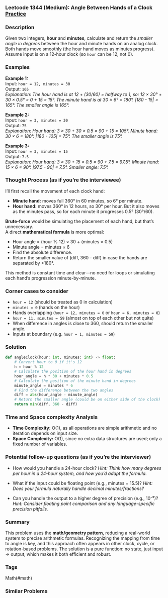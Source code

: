 ### Leetcode 1344 (Medium): Angle Between Hands of a Clock [Practice](https://leetcode.com/problems/angle-between-hands-of-a-clock)

### Description  
Given two integers, **hour** and **minutes**, calculate and return the *smaller angle in degrees* between the hour and minute hands on an analog clock. Both hands move smoothly (the hour hand moves as minutes progress). Assume input is on a 12-hour clock (so `hour` can be 12, not 0).

### Examples  

**Example 1:**  
Input: `hour = 12, minutes = 30`  
Output: `165`  
*Explanation: The hour hand is at 12 + (30/60) = halfway to 1, so: 12 × 30° + 30 × 0.5° = 0 + 15 = 15°. The minute hand is at 30 × 6° = 180°. |180 - 15| = 165°. The smaller angle is 165°.*

**Example 2:**  
Input: `hour = 3, minutes = 30`  
Output: `75`  
*Explanation: Hour hand: 3 × 30 + 30 × 0.5 = 90 + 15 = 105°. Minute hand: 30 × 6 = 180°. |180 - 105| = 75°. The smaller angle is 75°.*

**Example 3:**  
Input: `hour = 3, minutes = 15`  
Output: `7.5`  
*Explanation: Hour hand: 3 × 30 + 15 × 0.5 = 90 + 7.5 = 97.5°. Minute hand: 15 × 6 = 90°. |97.5 - 90| = 7.5°. Smaller angle: 7.5°.*

### Thought Process (as if you’re the interviewee)  
I’ll first recall the movement of each clock hand:
- **Minute hand:** moves full 360° in 60 minutes, so 6° per minute.
- **Hour hand:** moves 360° in 12 hours, so 30° per hour. But it also moves as the minutes pass, so for each minute it progresses 0.5° (30°/60).

**Brute-force** would be simulating the placement of each hand, but that’s unnecessary.  
A direct **mathematical formula** is more optimal:
- Hour angle = (hour % 12) × 30 + (minutes × 0.5)
- Minute angle = minutes × 6
- Find the absolute difference.
- Return the smaller value of (diff, 360 - diff) in case the hands are separated by >180°.

This method is constant time and clear—no need for loops or simulating each hand’s progression minute-by-minute.

### Corner cases to consider  
- `hour = 12` (should be treated as 0 in calculation)
- `minutes = 0` (hands on the hour)
- Hands overlapping (`hour = 12, minutes = 0` or `hour = 6, minutes = 0`)
- `hour = 11, minutes = 59` (almost on top of each other but not quite)
- When difference in angles is close to 360, should return the smaller angle.
- Inputs at boundary (e.g. `hour = 1, minutes = 59`)

### Solution

```python
def angleClock(hour: int, minutes: int) -> float:
    # Convert hour to 0 if it's 12
    h = hour % 12
    # Calculate the position of the hour hand in degrees
    hour_angle = h * 30 + minutes * 0.5
    # Calculate the position of the minute hand in degrees
    minute_angle = minutes * 6
    # Find the difference between the two angles
    diff = abs(hour_angle - minute_angle)
    # Return the smaller angle (could be on either side of the clock)
    return min(diff, 360 - diff)
```

### Time and Space complexity Analysis  

- **Time Complexity:** O(1), as all operations are simple arithmetic and no iteration depends on input size.
- **Space Complexity:** O(1), since no extra data structures are used; only a fixed number of variables.

### Potential follow-up questions (as if you’re the interviewer)  

- How would you handle a 24-hour clock?
  *Hint: Think how many degrees per hour in a 24-hour system, and how you’d adapt the formula.*

- What if the input could be floating point (e.g., minutes = 15.5)?
  *Hint: Does your formula naturally handle decimal minutes/fractions?*

- Can you handle the output to a higher degree of precision (e.g., 10⁻⁹)?
  *Hint: Consider floating point comparison and any language-specific precision pitfalls.*

### Summary
This problem uses the **math/geometry pattern**, reducing a real-world system to precise arithmetic formulas. Recognizing the mapping from time to angle is key, and this approach often appears in other clock, cycle, or rotation-based problems. The solution is a pure function: no state, just input ⇒ output, which makes it both efficient and robust.

### Tags
Math(#math)

### Similar Problems
